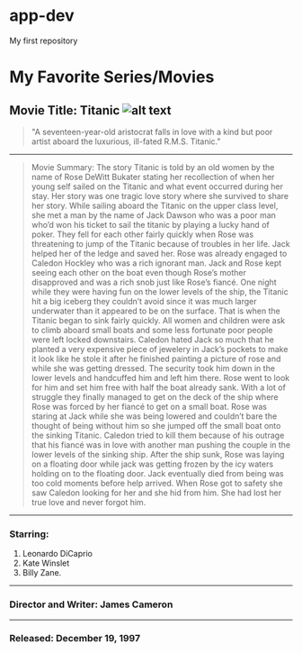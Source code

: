 # app-dev
My first repository
# My Favorite Series/Movies
**Movie Title: Titanic**
![alt text](https://m.media-amazon.com/images/M/MV5BMDdmZGU3NDQtY2E5My00ZTliLWIzOTUtMTY4ZGI1YjdiNjk3XkEyXkFqcGdeQXVyNTA4NzY1MzY@._V1_.jpg)
---
> "A seventeen-year-old aristocrat falls in love with a kind but poor artist aboard the luxurious, ill-fated R.M.S. Titanic."
---
> Movie Summary: The story Titanic is told by an old women by the name of Rose DeWitt Bukater stating her recollection of when her young self sailed on the Titanic and what event occurred during her stay. Her story was one tragic love story where she survived to share her story. While sailing aboard the Titanic on the upper class level, she met a man by the name of Jack Dawson who was a poor man who’d won his ticket to sail the titanic by playing a lucky hand of poker. They fell for each other fairly quickly when Rose was threatening to jump of the Titanic because of troubles in her life. Jack helped her of the ledge and saved her. Rose was already engaged to Caledon Hockley who was a rich ignorant man. Jack and Rose kept seeing each other on the boat even though Rose’s mother disapproved and was a rich snob just like Rose’s fiancé. One night while they were having fun on the lower levels of the ship, the Titanic hit a big iceberg they couldn’t avoid since it was much larger underwater than it appeared to be on the surface. That is when the Titanic began to sink fairly quickly. All women and children were ask to climb aboard small boats and some less fortunate poor people were left locked downstairs. Caledon hated Jack so much that he planted a very expensive piece of jewelery in Jack’s pockets to make it look like he stole it after he finished painting a picture of rose and while she was getting dressed. The security took him down in the lower levels and handcuffed him and left him there. Rose went to look for him and set him free with half the boat already sank. With a lot of struggle they finally managed to get on the deck of the ship where Rose was forced by her fiancé to get on a small boat. Rose was staring at Jack while she was being lowered and couldn’t bare the thought of being without him so she jumped off the small boat onto the sinking Titanic. Caledon tried to kill them because of his outrage that his fiancé was in love with another man pushing the couple in the lower levels of the sinking ship. After the ship sunk, Rose was laying on a floating door while jack was getting frozen by the icy waters holding on to the floating door. Jack eventually died from being was too cold moments before help arrived. When Rose got to safety she saw Caledon looking for her and she hid from him. She had lost her true love and never forgot him.
---
### Starring: 
1. Leonardo DiCaprio
2. Kate Winslet
3. Billy Zane.
---
### Director and Writer: James Cameron
---
### Released: December 19, 1997
